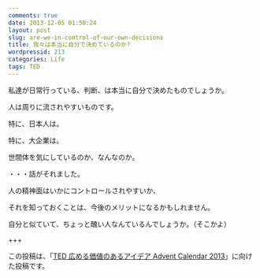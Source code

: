 ```yaml
---
comments: true
date: 2013-12-05 01:50:24
layout: post
slug: are-we-in-control-of-our-own-decisions
title: 我々は本当に自分で決めているのか?
wordpressid: 213
categories: Life
tags: TED
---
```


私達が日常行っている、判断、は本当に自分で決めたものでしょうか。

人は周りに流されやすいものです。

特に、日本人は。

特に、大企業は。

世間体を気にしているのか、なんなのか。


・・・話がそれました。

<!-- more -->


人の精神面はいかにコントロールされやすいか、

それを知っておくことは、今後のメリットになるかもしれません。




自分と似ていて、ちょっと醜い人なんているんでしょうか。（そこかよ）

+++

この投稿は、「[TED 広める価値のあるアイデア Advent Calendar 2013](http://www.adventar.org/calendars/158)」に向けた投稿です。
